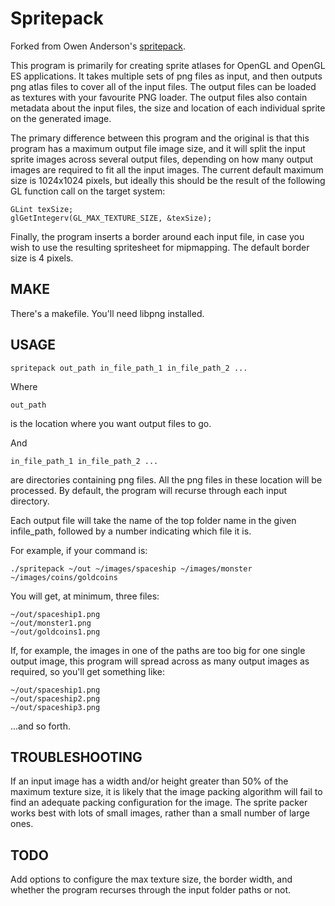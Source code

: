 # Spritepack

Forked from Owen Anderson's [spritepack](https://github.com/resistor/spritepack).

This program is primarily for creating sprite atlases for OpenGL and OpenGL ES applications.  It takes multiple sets of png files as input, and then outputs png atlas files to cover all of the input files.  The output files can be loaded as textures with your favourite PNG loader.  The output files also contain metadata about the input files, the size and location of each individual sprite on the generated image.

The primary difference between this program and the original is that this program has a maximum output file image size, and it will split the input sprite images across several output files, depending on how many output images are required to fit all the input images.  The current default maximum size is 1024x1024 pixels, but ideally this should be the result of the following GL function call on the target system:

    GLint texSize; 
    glGetIntegerv(GL_MAX_TEXTURE_SIZE, &texSize);

Finally, the program inserts a border around each input file, in case you wish to use the resulting spritesheet for mipmapping.  The default border size is 4 pixels.


## MAKE

There's a makefile.  You'll need libpng installed.


## USAGE

    spritepack out_path in_file_path_1 in_file_path_2 ...

Where

    out_path

is the location where you want output files to go.

And

    in_file_path_1 in_file_path_2 ... 

are directories containing png files.  All the png files in these location will be processed.  By default, the program will recurse through each input directory.

Each output file will take the name of the top folder name in the given infile_path, followed by a number indicating which file it is.

For example, if your command is:

    ./spritepack ~/out ~/images/spaceship ~/images/monster ~/images/coins/goldcoins

You will get, at minimum, three files:

    ~/out/spaceship1.png
    ~/out/monster1.png
    ~/out/goldcoins1.png

If, for example, the images in one of the paths are too big for one single output image, this program will spread across as many output images as required, so you'll get something like:

    ~/out/spaceship1.png
    ~/out/spaceship2.png
    ~/out/spaceship3.png

...and so forth.


## TROUBLESHOOTING

If an input image has a width and/or height greater than 50% of the maximum texture size, it is likely that the image packing algorithm will fail to find an adequate packing configuration for the image.  The sprite packer works best with lots of small images, rather than a small number of large ones.


## TODO

Add options to configure the max texture size, the border width, and whether the program recurses through the input folder paths or not.